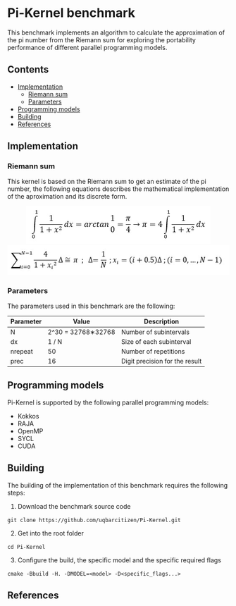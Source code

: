 # Pi-Kernel benchmark

This benchmark implements an algorithm to calculate the approximation of the pi number from the Riemann sum for exploring the portability performance of different parallel programming models. 

## Contents

- [Implementation](#implementation)
    - [Riemann sum](#riemann-sum)
    - [Parameters](#Parameters)
- [Programming models](#programming-models)
- [Building](#building)
- [References](#References)

## Implementation

### Riemann sum

This kernel is based on the Riemann sum to get an estimate of the pi number, the following equations describes the mathematical implementation of the aproximation and its discrete form.

<p align="center">
    <img src="imgs/1.jpeg?raw=true" alt="eq"/>
    <img src="imgs/2.jpeg?raw=true" alt="eq"/>
</p>

### Parameters

The parameters used in this benchmark are the following:

| Parameter | Value | Description |
| --- | --- | --- |
| N | 2^30 = 32768∗32768 | Number of subintervals |
| dx | 1 / N | Size of each subinterval |
| nrepeat | 50 | Number of repetitions |
| prec | 16 | Digit precision for the result |

## Programming models

Pi-Kernel is supported by the following parallel programming models:

- Kokkos
- RAJA
- OpenMP
- SYCL
- CUDA

## Building 

The building of the implementation of this benchmark requires the following steps:

1. Download the benchmark source code
```
git clone https://github.com/uqbarcitizen/Pi-Kernel.git
```
2. Get into the root folder
```
cd Pi-Kernel
```
3. Configure the build, the specific model and the specific required flags
```
cmake -Bbuild -H. -DMODEL=<model> -D<specific_flags...>
```


## References
